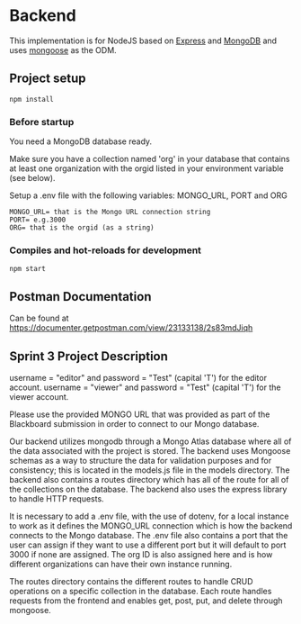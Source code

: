 # Backend

This implementation is for NodeJS based on [Express](https://expressjs.com/) and [MongoDB](https://www.mongodb.com/) and uses [mongoose](https://mongoosejs.com/) as the ODM.

## Project setup

    npm install

### Before startup
You need a MongoDB database ready.

Make sure you have a collection named 'org' in your database that contains at least one organization with the orgid listed in your environment variable (see below).

Setup a .env file with the following variables: MONGO_URL, PORT and ORG

    MONGO_URL= that is the Mongo URL connection string
    PORT= e.g.3000
    ORG= that is the orgid (as a string)

### Compiles and hot-reloads for development

    npm start

## Postman Documentation

Can be found at <https://documenter.getpostman.com/view/23133138/2s83mdJiqh>


## Sprint 3 Project Description

username = "editor" and password = "Test" (capital 'T') for the editor account.
username = "viewer" and password = "Test" (capital 'T') for the viewer account.

Please use the provided MONGO URL that was provided as part of the Blackboard submission in order to connect to our Mongo database.

Our backend utilizes mongodb through a Mongo Atlas database where all of the data associated with the project is stored.
The backend uses Mongoose schemas as a way to structure the data for validation purposes and for consistency; this is located in the models.js file in the models directory. The backend also contains a routes directory which has all of the route for all of the collections on the database. The backend also uses the express library to handle HTTP requests.

It is necessary to add a .env file, with the use of dotenv, for a local instance to work as it defines the MONGO_URL connection which is how the backend connects to the Mongo database. The .env file also contains a port that the user can assign if they want to use a different port but it will default to port 3000 if none are assigned. The org ID is also assigned here and is how different organizations can have their own instance running.

The routes directory contains the different routes to handle CRUD operations on a specific collection in the database. Each route handles requests from the frontend  and enables get, post, put, and delete through mongoose. 